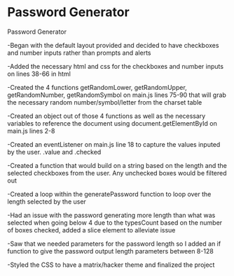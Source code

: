 # Password Generator
Password Generator

-Began with the default layout provided and decided to have checkboxes and number inputs rather than prompts and alerts

-Added the necessary html and css for the checkboxes and number inputs on lines 38-66 in html

-Created the 4 functions getRandomLower, getRandomUpper, getRandomNumber, getRandomSymbol on main.js lines 75-90 that will grab the necessary random number/symbol/letter from the charset table

-Created an object out of those 4 functions as well as the necessary variables to reference the document using document.getElementById on main.js lines 2-8

-Created an eventListener on main.js line 18 to capture the values inputed by the user. .value and .checked

-Created a function that would build on a string based on the length and the selected checkboxes from the user. Any unchecked boxes would be filtered out

-Created a loop within the generatePassword function to loop over the length selected by the user

-Had an issue with the password generating more length than what was selected when going below 4 due to the typesCount based on the number of boxes checked, added a slice element to alleviate issue

-Saw that we needed parameters for the password length so I added an if function to give the password output length parameters between 8-128

-Styled the CSS to have a matrix/hacker theme and finalized the project
